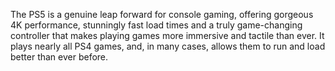 The PS5 is a genuine leap forward for console gaming, offering gorgeous 4K performance, stunningly fast load times and a truly game-changing controller that makes playing games more immersive and tactile than ever. It plays nearly all PS4 games, and, in many cases, allows them to run and load better than ever before.